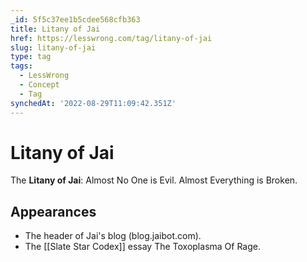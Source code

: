 ```yaml
---
_id: 5f5c37ee1b5cdee568cfb363
title: Litany of Jai
href: https://lesswrong.com/tag/litany-of-jai
slug: litany-of-jai
type: tag
tags:
  - LessWrong
  - Concept
  - Tag
synchedAt: '2022-08-29T11:09:42.351Z'
---
```


# Litany of Jai

The **Litany of Jai**: Almost No One is Evil. Almost Everything is Broken.

## Appearances

- The header of Jai's blog (blog.jaibot.com).
- The [[Slate Star Codex]] essay The Toxoplasma Of Rage.
